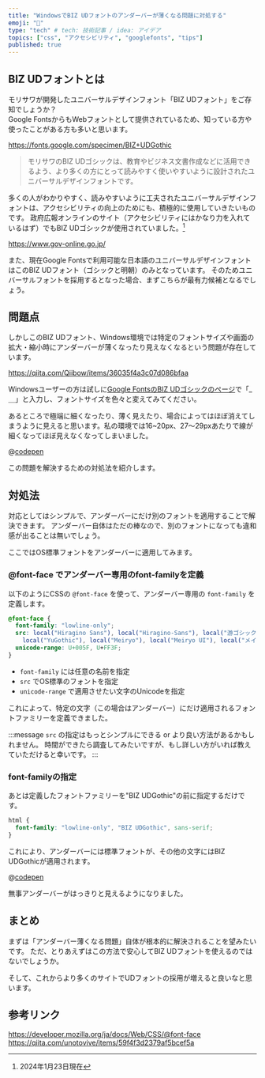 ```yaml
---
title: "WindowsでBIZ UDフォントのアンダーバーが薄くなる問題に対処する"
emoji: "🫥"
type: "tech" # tech: 技術記事 / idea: アイデア
topics: ["css", "アクセシビリティ", "googlefonts", "tips"]
published: true
---
```


## BIZ UDフォントとは

モリサワが開発したユニバーサルデザインフォント「BIZ UDフォント」をご存知でしょうか？  
Google FontsからもWebフォントとして提供されているため、知っている方や使ったことがある方も多いと思います。

https://fonts.google.com/specimen/BIZ+UDGothic

> モリサワのBIZ UDゴシックは、教育やビジネス文書作成などに活用できるよう、より多くの方にとって読みやすく使いやすいように設計されたユニバーサルデザインフォントです。

多くの人がわかりやすく、読みやすいように工夫されたユニバーサルデザインフォントは、アクセシビリティの向上のためにも、積極的に使用していきたいものです。
政府広報オンラインのサイト（アクセシビリティにはかなり力を入れているはず）でもBIZ UDゴシックが使用されていました。[^1]

[^1]: 2024年1月23日現在

https://www.gov-online.go.jp/

また、現在Google Fontsで利用可能な日本語のユニバーサルデザインフォントはこのBIZ UDフォント（ゴシックと明朝）のみとなっています。
そのためユニバーサルフォントを採用するとなった場合、まずこちらが最有力候補となるでしょう。

## 問題点

しかしこのBIZ UDフォント、Windows環境では特定のフォントサイズや画面の拡大・縮小時にアンダーバーが薄くなったり見えなくなるという問題が存在しています。

https://qiita.com/Qiibow/items/36035f4a3c07d086bfaa

Windowsユーザーの方は試しに[Google FontsのBIZ UDゴシックのページ](https://fonts.google.com/specimen/BIZ+UDGothic)で「_ ＿」と入力し、フォントサイズを色々と変えてみてください。

あるところで極端に細くなったり、薄く見えたり、場合によってはほぼ消えてしまうように見えると思います。私の環境では16~20px、27～29pxあたりで線が細くなってほぼ見えなくなってしまいました。

@[codepen](https://codepen.io/saka-na/pen/VwRzMJG)

この問題を解決するための対処法を紹介します。

## 対処法

対応としてはシンプルで、アンダーバーにだけ別のフォントを適用することで解決できます。
アンダーバー自体はただの棒なので、別のフォントになっても違和感が出ることは無いでしょう。

ここではOS標準フォントをアンダーバーに適用してみます。

### @font-face でアンダーバー専用のfont-familyを定義

以下のようにCSSの `@font-face` を使って、アンダーバー専用の `font-family` を定義します。

```css
@font-face {
  font-family: "lowline-only";
  src: local("Hiragino Sans"), local("Hiragino-Sans"), local("游ゴシック体"),
    local("YuGothic"), local("Meiryo"), local("Meiryo UI"), local("メイリオ");
  unicode-range: U+005F, U+FF3F;
}
```

- `font-family` には任意の名前を指定
- `src` でOS標準のフォントを指定
- `unicode-range` で適用させたい文字のUnicodeを指定

これによって、特定の文字（この場合はアンダーバー）にだけ適用されるフォントファミリーを定義できました。

:::message
`src` の指定はもっとシンプルにできる or より良い方法があるかもしれません。
時間ができたら調査してみたいですが、もし詳しい方がいれば教えていただけると幸いです。
:::

### font-familyの指定
あとは定義したフォントファミリーを"BIZ UDGothic"の前に指定するだけです。

```css
html {
  font-family: "lowline-only", "BIZ UDGothic", sans-serif;
}
```

これにより、アンダーバーには標準フォントが、その他の文字にはBIZ UDGothicが適用されます。

@[codepen](https://codepen.io/saka-na/pen/vYPJWNb)

無事アンダーバーがはっきりと見えるようになりました。

## まとめ

まずは「アンダーバー薄くなる問題」自体が根本的に解決されることを望みたいです。
ただ、とりあえずはこの方法で安心してBIZ UDフォントを使えるのではないでしょうか。

そして、これからより多くのサイトでUDフォントの採用が増えると良いなと思います。

## 参考リンク
https://developer.mozilla.org/ja/docs/Web/CSS/@font-face
https://qiita.com/unotovive/items/59f4f3d2379af5bcef5a
